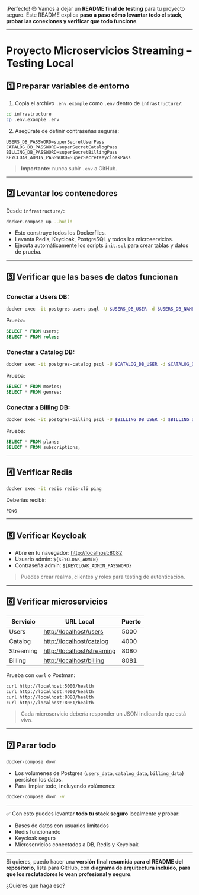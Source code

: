 ¡Perfecto! 😎 Vamos a dejar un **README final de testing** para tu proyecto seguro. Este README explica **paso a paso cómo levantar todo el stack, probar las conexiones y verificar que todo funcione**.

---

# Proyecto Microservicios Streaming – Testing Local

## 1️⃣ Preparar variables de entorno

1. Copia el archivo `.env.example` como `.env` dentro de `infrastructure/`:

```bash
cd infrastructure
cp .env.example .env
```

2. Asegúrate de definir contraseñas seguras:

```env
USERS_DB_PASSWORD=superSecretUserPass
CATALOG_DB_PASSWORD=superSecretCatalogPass
BILLING_DB_PASSWORD=superSecretBillingPass
KEYCLOAK_ADMIN_PASSWORD=SuperSecretKeycloakPass
```

> **Importante:** nunca subir `.env` a GitHub.

---

## 2️⃣ Levantar los contenedores

Desde `infrastructure/`:

```bash
docker-compose up --build
```

* Esto construye todos los Dockerfiles.
* Levanta Redis, Keycloak, PostgreSQL y todos los microservicios.
* Ejecuta automáticamente los scripts `init.sql` para crear tablas y datos de prueba.

---

## 3️⃣ Verificar que las bases de datos funcionan

### Conectar a Users DB:

```bash
docker exec -it postgres-users psql -U $USERS_DB_USER -d $USERS_DB_NAME
```

Prueba:

```sql
SELECT * FROM users;
SELECT * FROM roles;
```

### Conectar a Catalog DB:

```bash
docker exec -it postgres-catalog psql -U $CATALOG_DB_USER -d $CATALOG_DB_NAME
```

Prueba:

```sql
SELECT * FROM movies;
SELECT * FROM genres;
```

### Conectar a Billing DB:

```bash
docker exec -it postgres-billing psql -U $BILLING_DB_USER -d $BILLING_DB_NAME
```

Prueba:

```sql
SELECT * FROM plans;
SELECT * FROM subscriptions;
```

---

## 4️⃣ Verificar Redis

```bash
docker exec -it redis redis-cli ping
```

Deberías recibir:

```
PONG
```

---

## 5️⃣ Verificar Keycloak

* Abre en tu navegador: [http://localhost:8082](http://localhost:8082)
* Usuario admin: `${KEYCLOAK_ADMIN}`
* Contraseña admin: `${KEYCLOAK_ADMIN_PASSWORD}`

> Puedes crear realms, clientes y roles para testing de autenticación.

---

## 6️⃣ Verificar microservicios

| Servicio  | URL Local                                                | Puerto |
| --------- | -------------------------------------------------------- | ------ |
| Users     | [http://localhost/users](http://localhost/users)         | 5000   |
| Catalog   | [http://localhost/catalog](http://localhost/catalog)     | 4000   |
| Streaming | [http://localhost/streaming](http://localhost/streaming) | 8080   |
| Billing   | [http://localhost/billing](http://localhost/billing)     | 8081   |

Prueba con `curl` o Postman:

```bash
curl http://localhost:5000/health
curl http://localhost:4000/health
curl http://localhost:8080/health
curl http://localhost:8081/health
```

> Cada microservicio debería responder un JSON indicando que está vivo.

---

## 7️⃣ Parar todo

```bash
docker-compose down
```

* Los volúmenes de Postgres (`users_data`, `catalog_data`, `billing_data`) persisten los datos.
* Para limpiar todo, incluyendo volúmenes:

```bash
docker-compose down -v
```

---

✅ Con esto puedes levantar **todo tu stack seguro** localmente y probar:

* Bases de datos con usuarios limitados
* Redis funcionando
* Keycloak seguro
* Microservicios conectados a DB, Redis y Keycloak

---

Si quieres, puedo hacer una **versión final resumida para el README del repositorio**, lista para GitHub, con **diagrama de arquitectura incluido**, **para que los reclutadores lo vean profesional y seguro**.

¿Quieres que haga eso?
